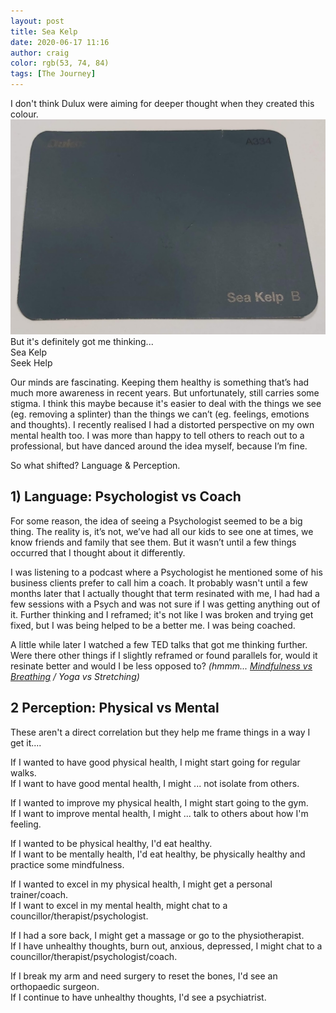 ```yaml
---
layout: post
title: Sea Kelp
date: 2020-06-17 11:16
author: craig
color: rgb(53, 74, 84)
tags: [The Journey]
---
```


I don't think Dulux were aiming for deeper thought when they created this colour.  
![Dulux colour swatch of a colour named 'sea kelp'](/assets/img/posts/sea-kelp.jpg "Dulux colour 'sea kelp'")
But it's definitely got me thinking...  
Sea Kelp  
Seek Help  

Our minds are fascinating. Keeping them healthy is something that’s had much more awareness in recent years. But unfortunately, still carries some stigma. I think this maybe because it's easier to deal with the things we see (eg. removing a splinter) than the things we can’t (eg. feelings, emotions and thoughts). I recently realised I had a distorted perspective on my own mental health too. I was more than happy to tell others to reach out to a professional, but have danced around the idea myself, because I’m fine. 

So what shifted? Language & Perception.

## 1) Language: Psychologist vs Coach
For some reason, the idea of seeing a Psychologist seemed to be a big thing. The reality is, it’s not, we’ve had all our kids to see one at times, we know friends and family that see them. But it wasn’t until a few things occurred that I thought about it differently.

I was listening to a podcast where a Psychologist he mentioned some of his business clients prefer to call him a coach. It probably wasn't until a few months later that I actually thought that term resinated with me, I had had a few sessions with a Psych and was not sure if I was getting anything out of it. Further thinking and I reframed; it's not like I was broken and trying get fixed, but I was being helped to be a better me. I was being coached.

A little while later I watched a few TED talks that got me thinking further. Were there other things if I slightly reframed or found parallels for, would it resinate better and would I be less opposed to? *(hmmm... [Mindfulness vs Breathing](/2020/06/16/breathing-hdydi-part-6.html)  / Yoga vs Stretching)*

## 2 Perception: Physical vs Mental
These aren't a direct correlation but they help me frame things in a way I get it....

If I wanted to have good physical health, I might start going for regular walks.  
If I want to have good mental health, I might ... not isolate from others.

If I wanted to improve my physical health, I might start going to the gym.  
If I want to improve mental health, I might ... talk to others about how I'm feeling.
    
If I wanted to be physical healthy, I'd eat healthy.  
If I want to be mentally health, I'd eat healthy, be physically healthy and practice some mindfulness.
	
If I wanted to excel in my physical health, I might get a personal trainer/coach.  
If I want to excel in my mental health, might chat to a councillor/therapist/psychologist.
	
If I had a sore back, I might get a massage or go to the physiotherapist.  
If I have unhealthy thoughts, burn out, anxious, depressed, I might chat to a councillor/therapist/psychologist/coach.
	
If I break my arm and need surgery to reset the bones, I'd see an orthopaedic surgeon.   
If I continue to have unhealthy thoughts, I'd see a psychiatrist.
